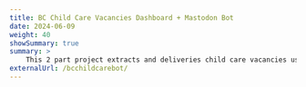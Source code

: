 ```yaml
---
title: BC Child Care Vacancies Dashboard + Mastodon Bot
date: 2024-06-09
weight: 40
showSummary: true
summary: >
    This 2 part project extracts and deliveries child care vacancies using open-source BC childcare dataset. It uses github actions to automatically pull the updated data every day to 1. post to mastodon new vacancies, and 2. display vacancies in a webpage. [post](/post/2024-06-12-making-a-twitter-bot-in-the-year-2024), [mastodon bot](https://botsin.space/@bcchildcarebot), [source](https://github.com/wvictor14/bcchildcarebot)
externalUrl: /bcchildcarebot/
---
```

